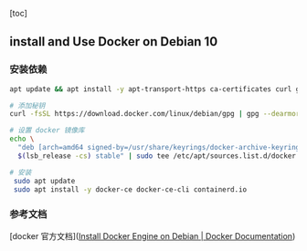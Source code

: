 [toc]

## install and Use Docker on Debian 10



### 安装依赖

```bash
apt update && apt install -y apt-transport-https ca-certificates curl gnupg2 lsb-release software-properties-common wget vim htop ncdu curl nethogs

# 添加秘钥
curl -fsSL https://download.docker.com/linux/debian/gpg | gpg --dearmor -o /usr/share/keyrings/docker-archive-keyring.gpg

# 设置 docker 镜像库
echo \
  "deb [arch=amd64 signed-by=/usr/share/keyrings/docker-archive-keyring.gpg] https://download.docker.com/linux/debian \
  $(lsb_release -cs) stable" | sudo tee /etc/apt/sources.list.d/docker.list > /dev/null

# 安装
 sudo apt update
 sudo apt install -y docker-ce docker-ce-cli containerd.io
```



### 参考文档

[docker 官方文档]([Install Docker Engine on Debian | Docker Documentation](https://docs.docker.com/engine/install/debian/))
